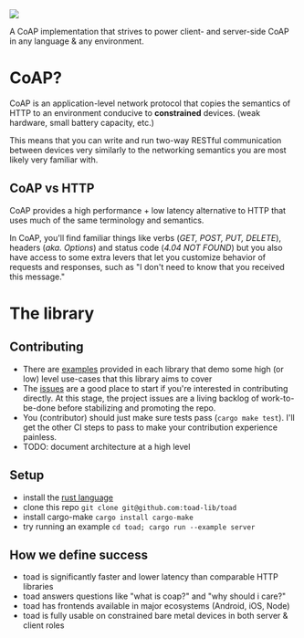 <img src="https://raw.githubusercontent.com/clov-coffee/toad/main/static/banner.png" />

A CoAP implementation that strives to power client- and server-side CoAP in any language & any environment.

# CoAP?
CoAP is an application-level network protocol that copies the semantics of HTTP
to an environment conducive to **constrained** devices. (weak hardware, small battery capacity, etc.)

This means that you can write and run two-way RESTful communication
between devices very similarly to the networking semantics you are
most likely very familiar with.

## CoAP vs HTTP
CoAP provides a high performance + low latency alternative to HTTP that uses much of the same terminology and semantics.

In CoAP, you'll find familiar things like verbs (_GET, POST, PUT, DELETE_), headers (_aka. Options_) and status code (_4.04 NOT FOUND_)
but you also have access to some extra levers that let you customize behavior of requests and responses, such as "I don't need to know that you received this message."

# The library
## Contributing
* There are [examples](https://github.com/toad-lib/toad/tree/main/toad/examples) provided in each library that demo some high (or low) level use-cases that this library aims to cover
* The [issues](https://github.com/toad-lib/toad/issues) are a good place to start if you're interested in contributing directly. At this stage, the project issues are a living backlog of work-to-be-done before stabilizing and promoting the repo.
* You (contributor) should just make sure tests pass (`cargo make test`). I'll get the other CI steps to pass to make your contribution experience painless.
* TODO: document architecture at a high level

## Setup
 * install the [rust language](https://rustup.rs/)
 * clone this repo `git clone git@github.com:toad-lib/toad`
 * install cargo-make `cargo install cargo-make`
 * try running an example `cd toad; cargo run --example server`

## How we define success
 - toad is significantly faster and lower latency than comparable HTTP libraries
 - toad answers questions like "what is coap?" and "why should i care?"
 - toad has frontends available in major ecosystems (Android, iOS, Node)
 - toad is fully usable on constrained bare metal devices in both server & client roles

